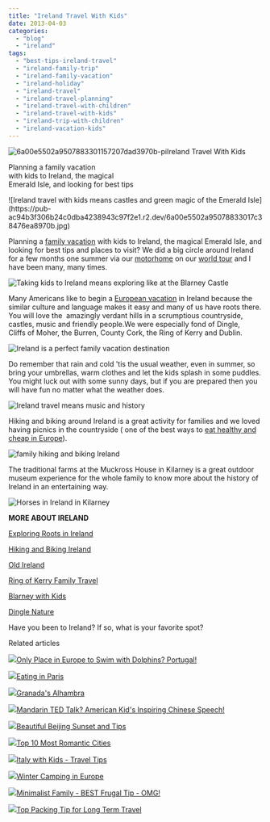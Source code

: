 ```yaml
---
title: "Ireland Travel With Kids"
date: 2013-04-03
categories: 
  - "blog"
  - "ireland"
tags: 
  - "best-tips-ireland-travel"
  - "ireland-family-trip"
  - "ireland-family-vacation"
  - "ireland-holiday"
  - "ireland-travel"
  - "ireland-travel-planning"
  - "ireland-travel-with-children"
  - "ireland-travel-with-kids"
  - "ireland-trip-with-children"
  - "ireland-vacation-kids"
---
```


![6a00e5502a9507883301157207dad3970b-pi](https://pub-ac94b3f306b24c0dba4238943c97f2e1.r2.dev/6a00e5502a95078833017d427698e5970c.jpg)Ireland Travel With Kids  
  
Planning a family vacation  
with kids to Ireland, the magical  
Emerald Isle, and looking for best tips

<!--more--> ![Ireland travel with kids means castles and green magic of the Emerald Isle](https://pub-ac94b3f306b24c0dba4238943c97f2e1.r2.dev/6a00e5502a95078833017c38476ea8970b.jpg)  
  
Planning a [family vacation](http://soultravelers3new.local/2012/02/5-best-european-family-vacations.html "European best family vacations") with kids to Ireland, the magical Emerald Isle, and looking for best tips and places to visit? We did a big circle around Ireland for a few months one summer via our [motorhome](http://soultravelers3new.local/2012/07/travelling-traveling-around-europe-in-a-campervan.html "motorhome around europe") on our [world tour](http://soultravelers3new.local/2012/12/around-the-world-family-travel.html "world tour family RTW") and I have been many, many times.  
  
![Taking kids to Ireland means exploring like at the Blarney Castle](https://pub-ac94b3f306b24c0dba4238943c97f2e1.r2.dev/6a00e5502a95078833017ee9eaf91f970d.jpg)  
  
Many Americans like to begin a [European vacation](http://soultravelers3new.local/2010/05/camping-europe-in-a-motorhome-rv-5-best-sites-roadtrip-europe-family-travel-budget-best-price.html "European vacation by motorhome") in Ireland because the similar culture and language makes it easy and many of us have roots there. You will love the  amazingly verdant hills in a scrumptious countryside, castles, music and friendly people.We were especially fond of Dingle,  
Cliffs of Moher, the Burren, County Cork, the Ring of Kerry and Dublin.  
  
![Ireland is a perfect family vacation destination](https://pub-ac94b3f306b24c0dba4238943c97f2e1.r2.dev/6a00e5502a95078833017ee9eacc27970d.jpg)  
  
Do remember that rain and cold 'tis the usual weather, even in summer, so bring your umbrellas, warm clothes and let the kids splash in some puddles. You might luck out with some sunny days, but if you are prepared then you will have fun no matter what the weather does.  
  
![Ireland travel means music and history](https://pub-ac94b3f306b24c0dba4238943c97f2e1.r2.dev/6a00e5502a95078833017c3847aa3b970b.jpg)  
  
  
Hiking and biking around Ireland is a great activity for families and we loved having picnics in the countryside ( one of the best ways to [eat healthy and cheap in Europe](http://soultravelers3new.local/2008/09/how-to-eat-heal.html "eat healthy and cheap in Europe")).  
  
![family hiking and biking Ireland](https://pub-ac94b3f306b24c0dba4238943c97f2e1.r2.dev/6a00e5502a95078833017d4276ace6970c.jpg)  
  
The traditional farms at the Muckross House in Kilarney is a great outdoor museum experience for the whole family to know more about the history of Ireland in an entertaining way.  
  
  
  
![Horses in Ireland in Kilarney](https://pub-ac94b3f306b24c0dba4238943c97f2e1.r2.dev/6a00e5502a95078833017c3847babc970b.jpg)  
  
  
  
**MORE ABOUT IRELAND**  
  
  
[Exploring Roots in Ireland](http://soultravelers3new.local/2011/07/family-travel-ireland.html "exploring roots in Ireland travel")  
  
[Hiking and Biking Ireland](http://soultravelers3new.local/2011/09/hiking-and-biking-ireland.html "hiking and biking ireland")  
  
[Old Ireland](http://soultravelers3new.local/2010/03/family-travel-photo-ireland-st-patricks-day-killarney-ring-of-kerry-traditional-muckross-farms.html#more "Old Ireland")  
  
[Ring of Kerry Family Travel](http://soultravelers3new.local/2011/06/family-travel-ireland-photo-ring-of-kerry.html "ring of kerry with kids")  
  
[Blarney with Kids](http://soultravelers3new.local/2009/10/family-travel-photo-ireland-blarney-stone-castles-exploring-adventure-motorhome.html "Blarney with kids")  
  
[Dingle Nature](http://soultravelers3new.local/2010/01/family-travel-photo-ireland-dingle-fusia-red-flower-green-landscape.html "Dingle Fuschias")  
  
Have you been to Ireland? If so, what is your favorite spot?  
  
  

Related articles

[![](http://i.zemanta.com/143144879_80_80.jpg)](http://soultravelers3new.local/2013/02/only-place-in-europe-to-swim-with-dolphins-portugal.html)[Only Place in Europe to Swim with Dolphins? Portugal!](http://soultravelers3new.local/2013/02/only-place-in-europe-to-swim-with-dolphins-portugal.html)

[![](http://i.zemanta.com/147811338_80_80.jpg)](http://soultravelers3new.local/2013/02/eating-in-paris.html)[Eating in Paris](http://soultravelers3new.local/2013/02/eating-in-paris.html)

[![](http://i.zemanta.com/154280453_80_80.jpg)](http://soultravelers3new.local/2013/03/granadas-alhambra.html)[Granada's Alhambra](http://soultravelers3new.local/2013/03/granadas-alhambra.html)

[![](http://i.zemanta.com/152306180_80_80.jpg)](http://soultravelers3new.local/2013/03/mandarin-ted-talk-american-kids-inspiring-chinese-speech-.html)[Mandarin TED Talk? American Kid's Inspiring Chinese Speech!](http://soultravelers3new.local/2013/03/mandarin-ted-talk-american-kids-inspiring-chinese-speech-.html)

[![](http://i.zemanta.com/153174506_80_80.jpg)](http://soultravelers3new.local/2013/03/beijing-sunset.html)[Beautiful Beijing Sunset and Tips](http://soultravelers3new.local/2013/03/beijing-sunset.html)

[![](http://i.zemanta.com/145325476_80_80.jpg)](http://soultravelers3new.local/2013/02/top-10-most-romantic-cities-.html)[Top 10 Most Romantic Cities](http://soultravelers3new.local/2013/02/top-10-most-romantic-cities-.html)

[![](http://i.zemanta.com/155738631_80_80.jpg)](http://soultravelers3new.local/2013/03/italy-with-kids-travel-tips.html)[Italy with Kids - Travel Tips](http://soultravelers3new.local/2013/03/italy-with-kids-travel-tips.html)

[![](http://i.zemanta.com/146676524_80_80.jpg)](http://soultravelers3new.local/2013/02/winter-camping-in-europe.html)[Winter Camping in Europe](http://soultravelers3new.local/2013/02/winter-camping-in-europe.html)

[![](http://i.zemanta.com/148118983_80_80.jpg)](http://soultravelers3new.local/2013/02/minimalist-family-frugal-tip-omg.html)[Minimalist Family - BEST Frugal Tip - OMG!](http://soultravelers3new.local/2013/02/minimalist-family-frugal-tip-omg.html)

[![](http://i.zemanta.com/149896182_80_80.jpg)](http://soultravelers3new.local/2013/03/top-travel-tip-for-long-term-travel.html)[Top Packing Tip for Long Term Travel](http://soultravelers3new.local/2013/03/top-travel-tip-for-long-term-travel.html)
